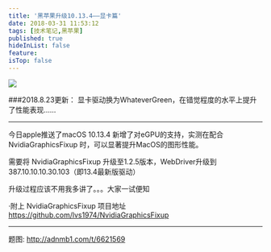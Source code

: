 ```yaml
---
title: '黑苹果升级10.13.4——显卡篇'
date: 2018-03-31 11:53:12
tags: [技术笔记,黑苹果]
published: true
hideInList: false
feature: 
isTop: false
---
```

![](https://i.loli.net/2018/04/13/5ad080a90ad84.jpg)

###2018.8.23更新：
显卡驱动换为WhateverGreen，在错觉程度的水平上提升了性能表现……

-------

今日apple推送了macOS 10.13.4 新增了对eGPU的支持，实测在配合 NvidiaGraphicsFixup 时，可以显著提升MacOS的图形性能。


需要将 NvidiaGraphicsFixup 升级至1.2.5版本，WebDriver升级到387.10.10.10.30.103（即13.4最新版驱动）

升级过程应该不用我多讲了。。。大家一试便知

·附上 NvidiaGraphicsFixup 项目地址   https://github.com/lvs1974/NvidiaGraphicsFixup

---
题图: http://adnmb1.com/t/6621569


